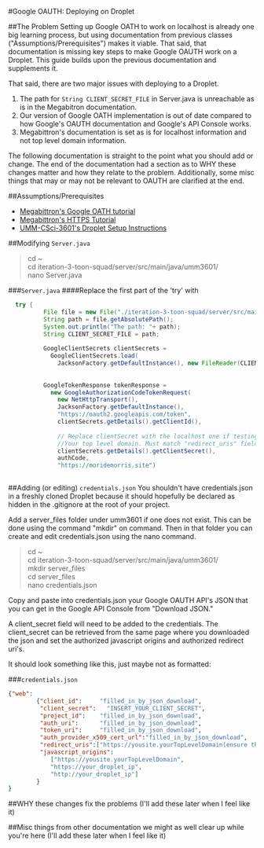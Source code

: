 #Google OAUTH: Deploying on Droplet

##The Problem
Setting up Google OATH to work on localhost is already one big learning process, but using documentation from previous classes ("Assumptions/Prerequisites") makes it viable. That said, that documentation is missing key steps to make Google OAUTH work on a Droplet. This guide builds upon the previous documentation and supplements it. 

That said, there are two major issues with deploying to a Droplet. 
1. The path for `String CLIENT_SECRET_FILE` in Server.java is unreachable as is in the Megabitron documentation.  
2. Our version of Google OATH implementation is out of date compared to how Google's OAUTH documentation and Google's API Console works.
3. Megabittron's documentation is set as is for localhost information and not top level domain information.

The following documentation is straight to the point what you should add or change. The end of the documentation had a section as to WHY these changes matter and how they relate to the problem. Additionally, some misc things that may or may not be relevant to OAUTH are clarified at the end. 

##Assumptions/Prerequisites
*  [Megabittron's Google OATH tutorial](https://github.com/UMM-CSci-3601-S18/iteration-4-megabittron/blob/master/Documentation/Secure%20Google%20Login/DocumentationForGoogleLogin.md)
* [Megabittron's HTTPS Tutorial](https://github.com/UMM-CSci-3601-S18/iteration-4-megabittron/blob/master/Documentation/HTTPS.md)
* [UMM-CSci-3601's Droplet Setup Instructions](https://github.com/UMM-CSci-3601/droplet-setup-and-build)

##Modifying `Server.java`
>cd ~     
>cd iteration-3-toon-squad/server/src/main/java/umm3601/    
>nano Server.java

###`Server.java`
####Replace the first part of the 'try' with
```java
  try {
          File file = new File("./iteration-3-toon-squad/server/src/main/java/umm3601/server_files/credentials.json");
          String path = file.getAbsolutePath();
          System.out.println("The path: "+ path);
          String CLIENT_SECRET_FILE = path;
  
          GoogleClientSecrets clientSecrets =
            GoogleClientSecrets.load(
              JacksonFactory.getDefaultInstance(), new FileReader(CLIENT_SECRET_FILE));
  
  
          GoogleTokenResponse tokenResponse =
            new GoogleAuthorizationCodeTokenRequest(
              new NetHttpTransport(),
              JacksonFactory.getDefaultInstance(),
              "https://oauth2.googleapis.com/token",
              clientSecrets.getDetails().getClientId(),
  
              // Replace clientSecret with the localhost one if testing
              //Your top level domain. Must match "redirect_uris" field in credentials.json. Must be https. No port. 
              clientSecrets.getDetails().getClientSecret(),
              authCode,
              "https://moridemorris.site") 
              
```
##Adding (or editing) `credentials.json`
You shouldn't have credentials.json in a freshly cloned Droplet because it should hopefully be declared as hidden in the .gitignore at the root of your project. 

Add a server_files folder under umm3601 if one does not exist. This can be done using the command "mkdir" on command. Then in that folder you can create and edit credentials.json using the nano command.

>cd ~     
>cd iteration-3-toon-squad/server/src/main/java/umm3601/      
>mkdir server_files   
>cd server_files  
>nano credentials.json

Copy and paste into credentials.json your Google OAUTH API's JSON that you can get in the Google API Console from "Download JSON."

A client_secret field will need to be added to the credentials. The client_secret can be retrieved from the same page where you downloaded the json and set the authorized javascript origins and authorized redirect uri's. 

It should look something like this, just maybe not as formatted:

###`credentials.json`
```json
{"web":
        {"client_id":     "filled_in_by_json_download",
         "client_secret":   "INSERT_YOUR_CLIENT_SECRET",
         "project_id":    "filled_in_by_json_download",
         "auth_uri":      "filled_in_by_json_download",
         "token_uri":     "filled_in_by_json_download",
         "auth_provider_x509_cert_url":"filled_in_by_json_download",
         "redirect_uris":["https://yousite.yourTopLevelDomain(ensure this matches you Server.java)"],
         "javascript_origins":
            ["https://yousite.yourTopLevelDomain",
            "https://your_droplet_ip",
            "http://your_droplet_ip"]
        }
}
```

##WHY these changes fix the problems
(I'll add these later when I feel like it) 

##Misc things from other documentation we might as well clear up while you're here
(I'll add these later when I feel like it) 








